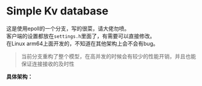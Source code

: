 # Simple Kv database
这是使用epoll的一个分支，写的很菜，请大佬勿喷。  
客户端的设置都放在`settings.h`里面了，有需要可以直接修改。  
在Linux arm64上面开发的，不知道在其他架构上会不会有bug。
> 当前分支重构了整个模型，在高并发的时候会有较少的性能开销，并且也能保证连接接收的及时性

**具体架构：**  

